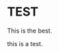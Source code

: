 # TEST

<!-- Synopsis Start -->
This is the best.
<!-- Synopsis End -->

this is a test.

<!-- Published: 1571697695733 -->
<!-- Updated: -->
<!-- Status: PUB -->
